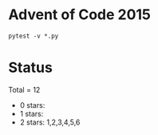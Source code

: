 Advent of Code 2015
===================

```pytest -v *.py```

Status
======

Total = 12

- 0 stars:
- 1 stars: 
- 2 stars: 1,2,3,4,5,6
